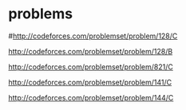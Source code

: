 # problems
#http://codeforces.com/problemset/problem/128/C

http://codeforces.com/problemset/problem/128/B

http://codeforces.com/problemset/problem/821/C

http://codeforces.com/problemset/problem/141/C

http://codeforces.com/problemset/problem/144/C

